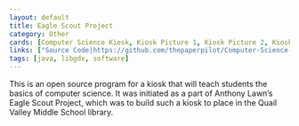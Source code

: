 ```yaml
---
layout: default
title: Eagle Scout Project
category: Other
cards: [Computer Science Kiosk, Kiosk Picture 1, Kiosk Picture 2, Kiosk Picture 3, Kiosk Picture 4, Kiosk Picture 5, Kiosk Picture 6]
links: ["Source Code|https://github.com/thepaperpilot/Computer-Science-Kiosk"]
tags: [java, libgdx, software]
---
```

This is an open source program for a kiosk that will teach students the basics of computer science. It was initiated as a part of Anthony Lawn’s Eagle Scout Project, which was to build such a kiosk to place in the Quail Valley Middle School library.
